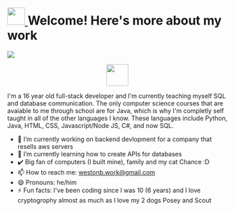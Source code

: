 
<!--
**westonbattles/westonbattles** is a ✨ _special_ ✨ repository because its `README.md` (this file) appears on your GitHub profile.
-->
<h1><a href="https://takeb1nzyto.space/"> <img src="https://i.imgur.com/IGvB9zy.png" height = "40"> </a> Welcome! Here's more about my work</h1>
  


<img src="https://i.imgur.com/eLm3dJV.jpg">

<p align="center">
  <a href="https://twitter.com/westonbattles">
    <img src="https://assets.stickpng.com/images/580b57fcd9996e24bc43c53e.png"
       width="50"
       height="50">
  </a>
</p>


I'm a 16 year old full-stack developer and I'm currently teaching myself SQL and database communication. The only computer science courses that are avaiable to me through school are for Java, which is why I'm completly self taught in all of the other languages I know. These languages include Python, Java, HTML, CSS, Javascript/Node JS, C#, and now SQL.

- 🏫 I’m currently working on backend devlopment for a company that resells aws servers
- 👀 I’m currently learning how to create APIs for databases
- ✔️ Big fan of computers (I built mine), family and my cat Chance :D
- 📫 How to reach me: westonb.work@gmail.com
- 😄 Pronouns: he/him
- ⚡ Fun facts: I've been coding since I was 10 (6 years) and I love cryptogrophy almost as much as I love my 2 dogs Posey and Scout

